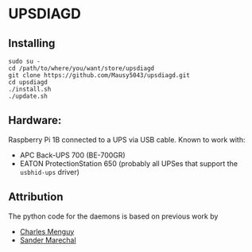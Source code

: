 # UPSDIAGD

## Installing

```
sudo su -
cd /path/to/where/you/want/store/upsdiagd
git clone https://github.com/Mausy5043/upsdiagd.git
cd upsdiagd
./install.sh
./update.sh
```

## Hardware:
Raspberry Pi 1B connected to a UPS via USB cable.
Known to work with:
- APC Back-UPS 700 (BE-700GR)
- EATON ProtectionStation 650
(probably all UPSes that support the `usbhid-ups` driver)

## Attribution
The python code for the daemons is based on previous work by
- [Charles Menguy](http://stackoverflow.com/questions/10217067/implementing-a-full-python-unix-style-daemon-process)
- [Sander Marechal](http://www.jejik.com/articles/2007/02/a_simple_unix_linux_daemon_in_python/)
